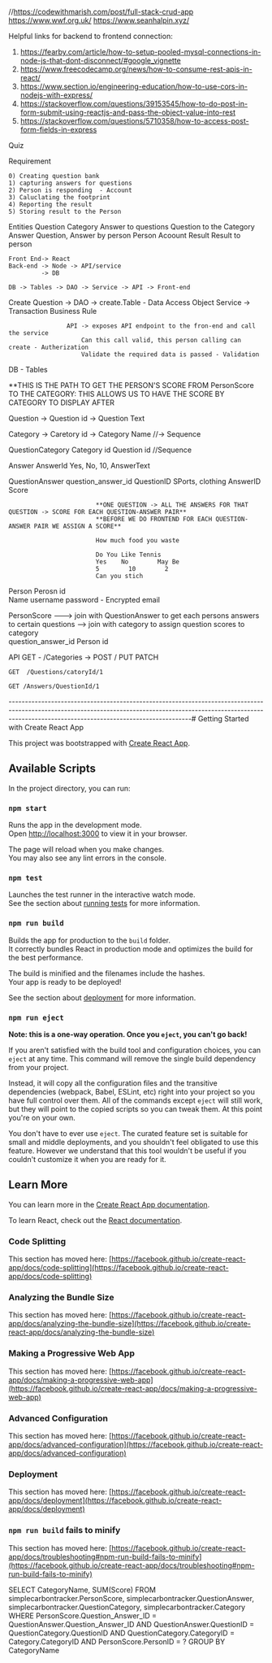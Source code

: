 //https://codewithmarish.com/post/full-stack-crud-app
https://www.wwf.org.uk/
https://www.seanhalpin.xyz/

Helpful links for backend to frontend connection:
1. https://fearby.com/article/how-to-setup-pooled-mysql-connections-in-node-js-that-dont-disconnect/#google_vignette
2. https://www.freecodecamp.org/news/how-to-consume-rest-apis-in-react/
3. https://www.section.io/engineering-education/how-to-use-cors-in-nodejs-with-express/
4. https://stackoverflow.com/questions/39153545/how-to-do-post-in-form-submit-using-reactjs-and-pass-the-object-value-into-rest
5. https://stackoverflow.com/questions/5710358/how-to-access-post-form-fields-in-express

Quiz

Requirement

    0) Creating question bank
    1) capturing answers for questions
    2) Person is responding  - Account
    3) Caluclating the footprint
    4) Reporting the result
    5) Storing result to the Person



Entities
    Question 
        Category
        Answer to questions
        Question to the Category
    Answer
        Question, Answer by person
    Person
        Acoount
    Result
        Result to person


    Front End-> React
    Back-end -> Node -> API/service 
             -> DB

    DB -> Tables -> DAO -> Service -> API -> Front-end 


Create Question -> DAO -> create.Table - Data Access Object
                    Service ->
                        Transaction
                        Business Rule

                    API -> exposes API endpoint to the fron-end and call the service
                        Can this call valid, this person calling can create - Autherization
                        Validate the required data is passed - Validation


DB - Tables

**THIS IS THE PATH TO GET THE PERSON'S SCORE FROM PersonScore TO THE CATEGORY: THIS ALLOWS US TO HAVE THE SCORE BY CATEGORY TO DISPLAY AFTER

Question
    -> Question id 
    -> Question Text
    
Category
    -> Caretory id
    -> Category Name
    //-> Sequence

QuestionCategory
    Category id
    Question id
    //Sequence

Answer
    AnswerId                        Yes, No, 10, 
    AnswerText


QuestionAnswer
    question_answer_id
    QuestionID                SPorts, clothing
    AnswerID
    Score

                            **ONE QUESTION -> ALL THE ANSWERS FOR THAT QUESTION -> SCORE FOR EACH QUESTION-ANSWER PAIR**
                            **BEFORE WE DO FRONTEND FOR EACH QUESTION-ANSWER PAIR WE ASSIGN A SCORE**
                            
                            How much food you waste
                            
                            Do You Like Tennis
                            Yes    No        May Be
                            5        10        2
                            Can you stich

Person
    Perosn id   
    Name
    username
    password - Encrypted
    email

PersonScore                  ---> join with QuestionAnswer to get each persons answers to certain questions --> join with category to assign question scores to category               
    question_answer_id
    Person id



API 
    GET - /Categories -> 
    POST /
    PUT
    PATCH

    GET  /Questions/catoryId/1

    GET /Answers/QuestionId/1


--------------------------------------------------------------------------------------------------------------------------------------------------------------------------------------------------------------------# Getting Started with Create React App

This project was bootstrapped with [Create React App](https://github.com/facebook/create-react-app).

## Available Scripts

In the project directory, you can run:

### `npm start`

Runs the app in the development mode.\
Open [http://localhost:3000](http://localhost:3000) to view it in your browser.

The page will reload when you make changes.\
You may also see any lint errors in the console.

### `npm test`

Launches the test runner in the interactive watch mode.\
See the section about [running tests](https://facebook.github.io/create-react-app/docs/running-tests) for more information.

### `npm run build`

Builds the app for production to the `build` folder.\
It correctly bundles React in production mode and optimizes the build for the best performance.

The build is minified and the filenames include the hashes.\
Your app is ready to be deployed!

See the section about [deployment](https://facebook.github.io/create-react-app/docs/deployment) for more information.

### `npm run eject`

**Note: this is a one-way operation. Once you `eject`, you can't go back!**

If you aren't satisfied with the build tool and configuration choices, you can `eject` at any time. This command will remove the single build dependency from your project.

Instead, it will copy all the configuration files and the transitive dependencies (webpack, Babel, ESLint, etc) right into your project so you have full control over them. All of the commands except `eject` will still work, but they will point to the copied scripts so you can tweak them. At this point you're on your own.

You don't have to ever use `eject`. The curated feature set is suitable for small and middle deployments, and you shouldn't feel obligated to use this feature. However we understand that this tool wouldn't be useful if you couldn't customize it when you are ready for it.

## Learn More

You can learn more in the [Create React App documentation](https://facebook.github.io/create-react-app/docs/getting-started).

To learn React, check out the [React documentation](https://reactjs.org/).

### Code Splitting

This section has moved here: [https://facebook.github.io/create-react-app/docs/code-splitting](https://facebook.github.io/create-react-app/docs/code-splitting)

### Analyzing the Bundle Size

This section has moved here: [https://facebook.github.io/create-react-app/docs/analyzing-the-bundle-size](https://facebook.github.io/create-react-app/docs/analyzing-the-bundle-size)

### Making a Progressive Web App

This section has moved here: [https://facebook.github.io/create-react-app/docs/making-a-progressive-web-app](https://facebook.github.io/create-react-app/docs/making-a-progressive-web-app)

### Advanced Configuration

This section has moved here: [https://facebook.github.io/create-react-app/docs/advanced-configuration](https://facebook.github.io/create-react-app/docs/advanced-configuration)

### Deployment

This section has moved here: [https://facebook.github.io/create-react-app/docs/deployment](https://facebook.github.io/create-react-app/docs/deployment)

### `npm run build` fails to minify

This section has moved here: [https://facebook.github.io/create-react-app/docs/troubleshooting#npm-run-build-fails-to-minify](https://facebook.github.io/create-react-app/docs/troubleshooting#npm-run-build-fails-to-minify)

SELECT CategoryName, SUM(Score) FROM simplecarbontracker.PersonScore, simplecarbontracker.QuestionAnswer, simplecarbontracker.QuestionCategory, simplecarbontracker.Category
WHERE PersonScore.Question_Answer_ID = QuestionAnswer.Question_Answer_ID AND QuestionAnswer.QuestionID = QuestionCategory.QuestionID AND QuestionCategory.CategoryID = Category.CategoryID 
AND PersonScore.PersonID = ?
GROUP BY CategoryName
